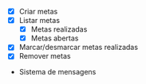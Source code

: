 - [x] Criar metas
- [x] Listar metas
  - [x] Metas realizadas
  - [x] Metas abertas
- [x] Marcar/desmarcar metas realizadas
- [x] Remover metas
- Sistema de mensagens
